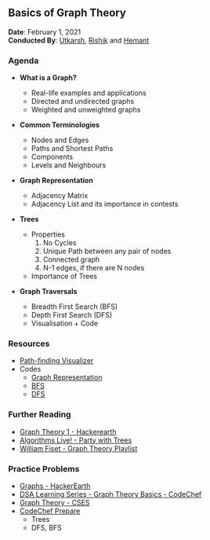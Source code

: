 ## Basics of Graph Theory

**Date**: February 1, 2021 <br>
**Conducted By**: [Utkarsh](https://github.com/utkarsh261), [Rishik](https://github.com/sosooding) and [Hemant](https://github.com/hemant2132)

### Agenda

- **What is a Graph?**

  - Real-life examples and applications
  - Directed and undirected graphs
  - Weighted and unweighted graphs

- **Common Terminologies**

  - Nodes and Edges
  - Paths and Shortest Paths
  - Components
  - Levels and Neighbours

- **Graph Representation**

  - Adjacency Matrix
  - Adjacency List and its importance in contests

- **Trees**

  - Properties
    1.  No Cycles
    2.  Unique Path between any pair of nodes
    3.  Connected graph
    4.  N-1 edges, if there are N nodes
  - Importance of Trees

- **Graph Traversals**

  - Breadth First Search (BFS)
  - Depth First Search (DFS)
  - Visualisation + Code

### Resources

- [Path-finding Visualizer](https://clementmihailescu.github.io/Pathfinding-Visualizer/)
- Codes
  - [Graph Representation](https://github.com/Knuth-Programming-Hub/Workshops/blob/master/Basic/Graph%20Theory/graph.cpp)
  - [BFS](https://github.com/Knuth-Programming-Hub/Workshops/blob/master/Basic/Graph%20Theory/bfs.cpp)
  - [DFS](https://github.com/Knuth-Programming-Hub/Workshops/blob/master/Basic/Graph%20Theory/dfs.cpp)

### Further Reading

- [Graph Theory 1 - Hackerearth](https://www.hackerearth.com/practice/notes/graph-theory-part-i/)
- [Algorithms Live! - Party with Trees](https://www.youtube.com/watch?v=2PFl93WM_ao)
- [William Fiset - Graph Theory Playlist](https://www.youtube.com/playlist?list=PLDV1Zeh2NRsDGO4--qE8yH72HFL1Km93P)

### Practice Problems

- [Graphs - HackerEarth](https://www.hackerearth.com/practice/algorithms/graphs)
- [DSA Learning Series - Graph Theory Basics - CodeChef](https://www.codechef.com/LRNDSA08)
- [Graph Theory - CSES](https://cses.fi/problemset/)
- [CodeChef Prepare](https://www.codechef.com/certification/data-structures-and-algorithms/prepare)
  - Trees
  - DFS, BFS
